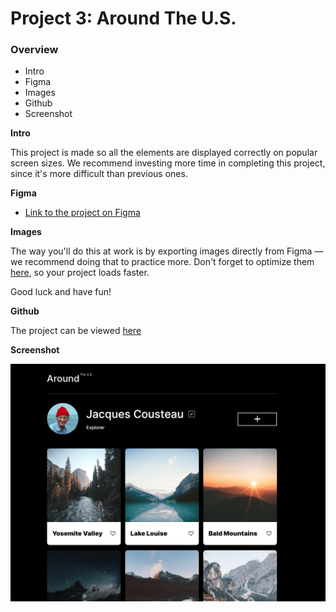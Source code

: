 # Project 3: Around The U.S.

### Overview

- Intro
- Figma
- Images
- Github
- Screenshot

**Intro**

This project is made so all the elements are displayed correctly on popular screen sizes. We recommend investing more time in completing this project, since it's more difficult than previous ones.

**Figma**

- [Link to the project on Figma](https://www.figma.com/file/ii4xxsJ0ghevUOcssTlHZv/Sprint-3%3A-Around-the-US?node-id=0%3A1)

**Images**

The way you'll do this at work is by exporting images directly from Figma — we recommend doing that to practice more. Don't forget to optimize them [here](https://tinypng.com/), so your project loads faster.

Good luck and have fun!

**Github**

The project can be viewed [here](https://jerrywjackson.github.io/se_project_aroundtheus/)

**Screenshot**

![Screenshot of page](./images/Capture.png)
